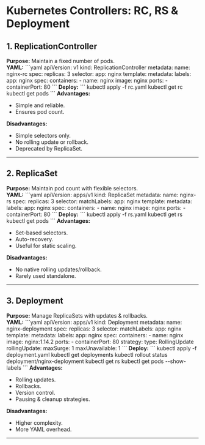 # Kubernetes Controllers: RC, RS & Deployment

## 1. ReplicationController

**Purpose:** Maintain a fixed number of pods.  
**YAML:**
\`\`\`yaml
apiVersion: v1
kind: ReplicationController
metadata:
  name: nginx-rc
spec:
  replicas: 3
  selector:
    app: nginx
  template:
    metadata:
      labels:
        app: nginx
    spec:
      containers:
      - name: nginx
        image: nginx
        ports:
        - containerPort: 80
\`\`\`
**Deploy:**
\`\`\`
kubectl apply -f rc.yaml
kubectl get rc
kubectl get pods
\`\`\`
**Advantages:**
- Simple and reliable.
- Ensures pod count.

**Disadvantages:**
- Simple selectors only.
- No rolling update or rollback.
- Deprecated by ReplicaSet.

---

## 2. ReplicaSet

**Purpose:** Maintain pod count with flexible selectors.  
**YAML:**
\`\`\`yaml
apiVersion: apps/v1
kind: ReplicaSet
metadata:
  name: nginx-rs
spec:
  replicas: 3
  selector:
    matchLabels:
      app: nginx
  template:
    metadata:
      labels:
        app: nginx
    spec:
      containers:
      - name: nginx
        image: nginx
        ports:
        - containerPort: 80
\`\`\`
**Deploy:**
\`\`\`
kubectl apply -f rs.yaml
kubectl get rs
kubectl get pods
\`\`\`
**Advantages:**  
- Set-based selectors.  
- Auto-recovery.  
- Useful for static scaling.

**Disadvantages:**  
- No native rolling updates/rollback.  
- Rarely used standalone.

---

## 3. Deployment

**Purpose:** Manage ReplicaSets with updates & rollbacks.  
**YAML:**
\`\`\`yaml
apiVersion: apps/v1
kind: Deployment
metadata:
  name: nginx-deployment
spec:
  replicas: 3
  selector:
    matchLabels:
      app: nginx
  template:
    metadata:
      labels:
        app: nginx
    spec:
      containers:
      - name: nginx
        image: nginx:1.14.2
        ports:
        - containerPort: 80
  strategy:
    type: RollingUpdate
    rollingUpdate:
      maxSurge: 1
      maxUnavailable: 1
\`\`\`
**Deploy:**
\`\`\`
kubectl apply -f deployment.yaml
kubectl get deployments
kubectl rollout status deployment/nginx-deployment
kubectl get rs
kubectl get pods --show-labels
\`\`\`
**Advantages:**  
- Rolling updates.  
- Rollbacks.  
- Version control.  
- Pausing & cleanup strategies.

**Disadvantages:**  
- Higher complexity.  
- More YAML overhead.

---

